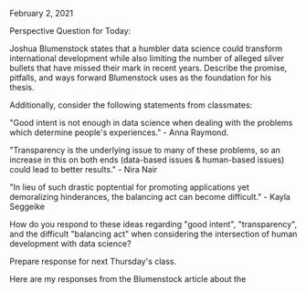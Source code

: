 February 2, 2021

Perspective Question for Today:

Joshua Blumenstock states that a humbler data science could transform international development while also limiting the number of alleged silver bullets that have missed their mark in recent years. Describe the promise, pitfalls, and ways forward Blumenstock uses as the foundation for his thesis.

Additionally, consider the following statements from classmates:

"Good intent is not enough in data science when dealing with the problems which determine people's experiences." - Anna Raymond.

"Transparency is the underlying issue to many of these problems, so an increase in this on both ends (data-based issues & human-based issues) could lead to better results." - Nira Nair

"In lieu of such drastic poptential for promoting applications yet demoralizing hinderances, the balancing act can become difficult." - Kayla Seggeike

How do you respond to these ideas regarding "good intent", "transparency", and the difficult "balancing act" when considering the intersection of human development with data science?

Prepare response for next Thursday's class.

Here are my responses from the Blumenstock article about the
